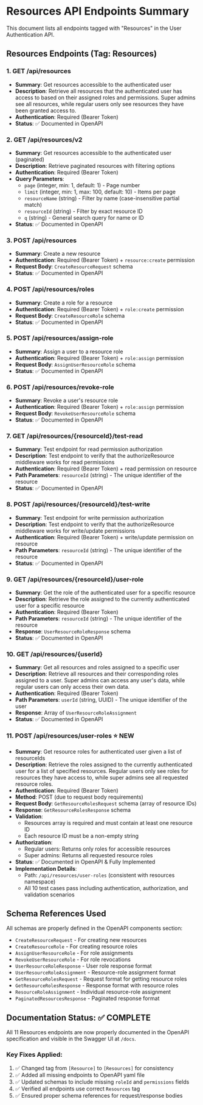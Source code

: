 # Resources API Endpoints Summary

This document lists all endpoints tagged with "Resources" in the User Authentication API.

## **Resources Endpoints (Tag: Resources)**

### 1. **GET /api/resources**
- **Summary**: Get resources accessible to the authenticated user
- **Description**: Retrieve all resources that the authenticated user has access to based on their assigned roles and permissions. Super admins see all resources, while regular users only see resources they have been granted access to.
- **Authentication**: Required (Bearer Token)
- **Status**: ✅ Documented in OpenAPI

### 2. **GET /api/resources/v2**
- **Summary**: Get resources accessible to the authenticated user (paginated)
- **Description**: Retrieve paginated resources with filtering options
- **Authentication**: Required (Bearer Token)
- **Query Parameters**: 
  - `page` (integer, min: 1, default: 1) - Page number
  - `limit` (integer, min: 1, max: 100, default: 10) - Items per page
  - `resourceName` (string) - Filter by name (case-insensitive partial match)
  - `resourceId` (string) - Filter by exact resource ID
  - `q` (string) - General search query for name or ID
- **Status**: ✅ Documented in OpenAPI

### 3. **POST /api/resources**
- **Summary**: Create a new resource
- **Authentication**: Required (Bearer Token) + `resource:create` permission
- **Request Body**: `CreateResourceRequest` schema
- **Status**: ✅ Documented in OpenAPI

### 4. **POST /api/resources/roles**
- **Summary**: Create a role for a resource
- **Authentication**: Required (Bearer Token) + `role:create` permission
- **Request Body**: `CreateResourceRole` schema
- **Status**: ✅ Documented in OpenAPI

### 5. **POST /api/resources/assign-role**
- **Summary**: Assign a user to a resource role
- **Authentication**: Required (Bearer Token) + `role:assign` permission
- **Request Body**: `AssignUserResourceRole` schema
- **Status**: ✅ Documented in OpenAPI

### 6. **POST /api/resources/revoke-role**
- **Summary**: Revoke a user's resource role
- **Authentication**: Required (Bearer Token) + `role:assign` permission
- **Request Body**: `RevokeUserResourceRole` schema
- **Status**: ✅ Documented in OpenAPI

### 7. **GET /api/resources/{resourceId}/test-read**
- **Summary**: Test endpoint for read permission authorization
- **Description**: Test endpoint to verify that the authorizeResource middleware works for read permissions
- **Authentication**: Required (Bearer Token) + read permission on resource
- **Path Parameters**: `resourceId` (string) - The unique identifier of the resource
- **Status**: ✅ Documented in OpenAPI

### 8. **POST /api/resources/{resourceId}/test-write**
- **Summary**: Test endpoint for write permission authorization
- **Description**: Test endpoint to verify that the authorizeResource middleware works for write/update permissions
- **Authentication**: Required (Bearer Token) + write/update permission on resource
- **Path Parameters**: `resourceId` (string) - The unique identifier of the resource
- **Status**: ✅ Documented in OpenAPI

### 9. **GET /api/resources/{resourceId}/user-role**
- **Summary**: Get the role of the authenticated user for a specific resource
- **Description**: Retrieve the role assigned to the currently authenticated user for a specific resource
- **Authentication**: Required (Bearer Token)
- **Path Parameters**: `resourceId` (string) - The unique identifier of the resource
- **Response**: `UserResourceRoleResponse` schema
- **Status**: ✅ Documented in OpenAPI

### 10. **GET /api/resources/{userId}**
- **Summary**: Get all resources and roles assigned to a specific user
- **Description**: Retrieve all resources and their corresponding roles assigned to a user. Super admins can access any user's data, while regular users can only access their own data.
- **Authentication**: Required (Bearer Token)
- **Path Parameters**: `userId` (string, UUID) - The unique identifier of the user
- **Response**: Array of `UserResourceRoleAssignment`
- **Status**: ✅ Documented in OpenAPI

### 11. **POST /api/resources/user-roles** ⭐ **NEW**
- **Summary**: Get resource roles for authenticated user given a list of resourceIds
- **Description**: Retrieve the roles assigned to the currently authenticated user for a list of specified resources. Regular users only see roles for resources they have access to, while super admins see all requested resource roles.
- **Authentication**: Required (Bearer Token)
- **Method**: POST (due to request body requirements)
- **Request Body**: `GetResourceRolesRequest` schema (array of resource IDs)
- **Response**: `GetResourceRolesResponse` schema
- **Validation**: 
  - Resources array is required and must contain at least one resource ID
  - Each resource ID must be a non-empty string
- **Authorization**: 
  - Regular users: Returns only roles for accessible resources
  - Super admins: Returns all requested resource roles
- **Status**: ✅ Documented in OpenAPI & Fully Implemented
- **Implementation Details**: 
  - Path: `/api/resources/user-roles` (consistent with resources namespace)
  - All 10 test cases pass including authentication, authorization, and validation scenarios

## **Schema References Used**

All schemas are properly defined in the OpenAPI components section:

- `CreateResourceRequest` - For creating new resources
- `CreateResourceRole` - For creating resource roles
- `AssignUserResourceRole` - For role assignments
- `RevokeUserResourceRole` - For role revocations
- `UserResourceRoleResponse` - User role response format
- `UserResourceRoleAssignment` - Resource-role assignment format
- `GetResourceRolesRequest` - Request format for getting resource roles
- `GetResourceRolesResponse` - Response format with resource roles
- `ResourceRoleAssignment` - Individual resource-role assignment
- `PaginatedResourcesResponse` - Paginated response format

## **Documentation Status**: ✅ **COMPLETE**

All 11 Resources endpoints are now properly documented in the OpenAPI specification and visible in the Swagger UI at `/docs`.

### **Key Fixes Applied**:
1. ✅ Changed tag from `[Resource]` to `[Resources]` for consistency
2. ✅ Added all missing endpoints to OpenAPI yaml file
3. ✅ Updated schemas to include missing `roleId` and `permissions` fields
4. ✅ Verified all endpoints use correct `Resources` tag
5. ✅ Ensured proper schema references for request/response bodies